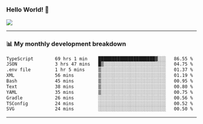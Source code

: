 ### Hello World! 👋

<a>
  <img align="center" src="https://github-readme-stats.vercel.app/api?username=megatunger&count_private=true&include_all_commits=true&bg_color=30,56CCF2,2F80ED&title_color=fff&text_color=fff" />
</a>

------
### 📊 My monthly development breakdown

<!--START_SECTION:waka-->

```txt
TypeScript        69 hrs 1 min    █████████████████████▓░░░   86.55 %
JSON              3 hrs 47 mins   █▒░░░░░░░░░░░░░░░░░░░░░░░   04.75 %
.env file         1 hr 5 mins     ▒░░░░░░░░░░░░░░░░░░░░░░░░   01.37 %
XML               56 mins         ▒░░░░░░░░░░░░░░░░░░░░░░░░   01.19 %
Bash              45 mins         ▒░░░░░░░░░░░░░░░░░░░░░░░░   00.95 %
Text              38 mins         ▒░░░░░░░░░░░░░░░░░░░░░░░░   00.80 %
YAML              35 mins         ▒░░░░░░░░░░░░░░░░░░░░░░░░   00.75 %
Gradle            26 mins         ░░░░░░░░░░░░░░░░░░░░░░░░░   00.56 %
TSConfig          24 mins         ░░░░░░░░░░░░░░░░░░░░░░░░░   00.52 %
SVG               24 mins         ░░░░░░░░░░░░░░░░░░░░░░░░░   00.50 %
```

<!--END_SECTION:waka-->

------
